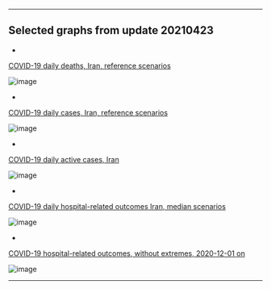 
********************************************************************************************************************************************

## Selected graphs from update 20210423

*

[COVID-19 daily deaths, Iran, reference scenarios](https://github.com/pourmalek/covir2/blob/main/20210423%20(archived)/output/merge/graph%2011a%20COVID-19%20daily%20deaths%2C%20Iran%2C%20reference%20scenarios.pdf)

![image](https://user-images.githubusercontent.com/30849720/116822867-20189e00-ab36-11eb-97f5-fe8632dd62d9.png)

*
[COVID-19 daily cases, Iran, reference scenarios](https://github.com/pourmalek/covir2/blob/main/20210423%20(archived)/output/merge/graph%2021a%20COVID-19%20daily%20cases%2C%20Iran%2C%20reference%20scenarios.pdf)

![image](https://user-images.githubusercontent.com/30849720/116822935-6ec63800-ab36-11eb-8f32-d5a1cf466721.png)

*
[COVID-19 daily active cases, Iran](https://github.com/pourmalek/covir2/blob/main/20210423%20(archived)/ouput/merge/graph%2062.1%20COVID-19%20daily%20active%20cases%20wo%20GHAN%20Hijri.pdf)

![image](https://user-images.githubusercontent.com/30849720/116485878-2e6a6f80-a841-11eb-92f9-bcdef38c1013.png)

*
[COVID-19 daily hospital-related outcomes Iran, median scenarios](https://github.com/pourmalek/covir2/blob/main/20210423%20(archived)/ouput/merge/graph%2071%20COVID-19%20hospital-related%20outcomes.pdf)

![image](https://user-images.githubusercontent.com/30849720/116485990-72f60b00-a841-11eb-9c25-bab4f2faf13a.png)

*
[COVID-19 hospital-related outcomes, without extremes, 2020-12-01 on](https://github.com/pourmalek/covir2/blob/main/20210423%20(archived)/ouput/merge/graph%2073%20COVID-19%20hospital-related%20outcomes%2C%20wo%20extremes%2C%202020-12-01%20on.pdf)

![image](https://user-images.githubusercontent.com/30849720/116486035-915c0680-a841-11eb-9f00-88d3719032ca.png)

********************************************************************************************************************************************

